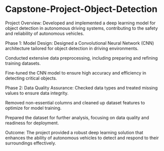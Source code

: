# Capstone-Project-Object-Detection
Project Overview: Developed and implemented a deep learning model for object detection in autonomous driving systems, contributing to the safety and reliability of autonomous vehicles.

Phase 1: Model Design:
Designed a Convolutional Neural Network (CNN) architecture tailored for object detection in driving environments.

Conducted extensive data preprocessing, including preparing and refining training datasets.

Fine-tuned the CNN model to ensure high accuracy and efficiency in detecting critical objects.

Phase 2: Data Quality Assurance:
Checked data types and treated missing values to ensure data integrity.

Removed non-essential columns and cleaned up dataset features to optimize for model training.

Prepared the dataset for further analysis, focusing on data quality and readiness for deployment.

Outcome: The project provided a robust deep learning solution that enhances the ability of autonomous vehicles to detect and respond to their surroundings effectively.
